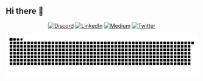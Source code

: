 ## Hi there 👋

<div align="center">

[![Discord](https://img.shields.io/badge/Discord-%237289DA.svg?logo=discord&logoColor=white)](https://discord.com/invite/W3Acq8acCv) 
[![LinkedIn](https://img.shields.io/badge/LinkedIn-%230077B5.svg?logo=linkedin&logoColor=white)](https://www.linkedin.com/in/anandkumarrai21/)
[![Medium](https://img.shields.io/badge/Medium-12100E?logo=medium&logoColor=white)](https://medium.com/@anandkumarrai20) 
[![Twitter](https://img.shields.io/badge/Twitter-%231DA1F2.svg?logo=Twitter&logoColor=white)](https://x.com/ANANDKUMARRAI51)


![𝙶𝚒𝚝𝚑𝚞𝚋 𝙲𝚘𝚗𝚝𝚛𝚒𝚋𝚞𝚝𝚒𝚘𝚗 𝙶𝚛𝚊𝚙𝚑](/contributiongrid.svg)
<br/>
<!--
**anandkumarrai02/anandkumarrai02** is a ✨ _special_ ✨ repository because its `README.md` (this file) appears on your GitHub profile.

Here are some ideas to get you started:

- 🔭 I’m currently working on ...
- 🌱 I’m currently learning ...
- 👯 I’m looking to collaborate on ...
- 🤔 I’m looking for help with ...
- 💬 Ask me about ...
- 📫 How to reach me: ...
- 😄 Pronouns: ...
- ⚡ Fun fact: ...
-->
